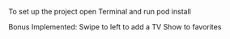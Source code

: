 To set up the project open Terminal and run pod install

Bonus Implemented:
Swipe to left to add a TV Show to favorites
